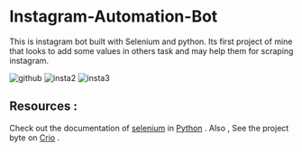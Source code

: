 # Instagram-Automation-Bot
This is instagram bot built with Selenium and python. Its first project of mine that looks to add some values in others task and may help them for scraping instagram.

![github](https://user-images.githubusercontent.com/78253900/114021118-f4cfc580-988d-11eb-8496-78a7e1668254.gif)
![insta2](https://user-images.githubusercontent.com/78253900/114022671-a4596780-988f-11eb-8ca3-3d52555beb35.gif)
![insta3](https://user-images.githubusercontent.com/78253900/114023303-58f38900-9890-11eb-9325-24cb08a48f53.gif)



## Resources : 
Check out the documentation of [selenium](https://selenium-python.readthedocs.io/) in [Python](https://docs.python.org/3/) .
Also , See the project byte on [Crio](https://docs.python.org/3/) .
